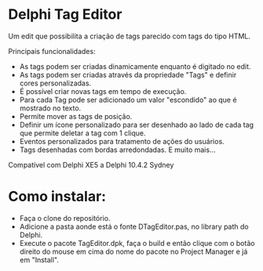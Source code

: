 # Delphi Tag Editor
Um edit que possibilita a criação de tags parecido com tags do tipo HTML.

Principais funcionalidades: 
 - As tags podem ser criadas dinamicamente enquanto é digitado no edit. 
 - As tags podem ser criadas através da propriedade "Tags" e definir cores personalizadas. 
 - É possível criar novas tags em tempo de execução. 
 - Para cada Tag pode ser adicionado um valor "escondido" ao que é mostrado no texto. 
 - Permite mover as tags de posição. 
 - Definir um ícone personalizado para ser desenhado ao lado de cada tag que permite deletar a tag com 1 clique. 
 - Eventos personalizados para tratamento de ações do usuários.
 - Tags desenhadas com bordas arredondadas. 
 E muito mais... 
 
 Compatível com Delphi XE5 a Delphi 10.4.2 Sydney
 
 # Como instalar:
  - Faça o clone do repositório.
  - Adicione a pasta aonde está o fonte DTagEditor.pas, no library path do Delphi. 
  - Execute o pacote TagEditor.dpk, faça o build e então clique com o botão direito do mouse em cima do nome do pacote no Project Manager e já em "Install".
  
  

